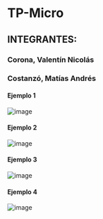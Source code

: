 # TP-Micro
## INTEGRANTES: 

### Corona, Valentín Nicolás
### Costanzó, Matías Andrés

#### Ejemplo 1
![image](https://user-images.githubusercontent.com/49161024/200133617-bf5313fc-8ce7-4227-bcbd-4cd9eb62c6a1.png)
#### Ejemplo 2
![image](https://user-images.githubusercontent.com/49161024/200133775-b0df9f64-b4f5-41f3-959d-ab4c5578edda.png)
#### Ejemplo 3
![image](https://user-images.githubusercontent.com/49161024/200133920-953d4c2c-ad81-491a-a1b7-cc80b22e9aa6.png)
#### Ejemplo 4
![image](https://user-images.githubusercontent.com/49161024/200133294-e46cdec5-7001-4679-a05b-15aae4447cc7.png)

